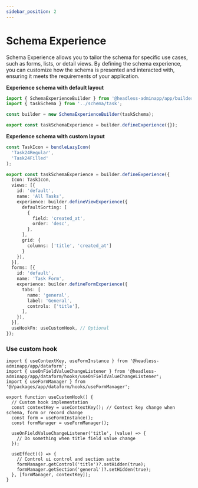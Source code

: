 ```yaml
---
sidebar_position: 2
---
```


# Schema Experience

Schema Experience allows you to tailor the schema for specific use cases, such as forms, lists, or detail views. By defining the schema experience, you can customize how the schema is presented and interacted with, ensuring it meets the requirements of your application.

**Experience schema with default layout**

```ts title="experience/task.ts"
import { SchemaExperienceBuilder } from '@headless-adminapp/app/builders';
import { taskSchema } from '../schema/task';

const builder = new SchemaExperienceBuilder(taskSchema);

export const taskSchemaExperience = builder.defineExperience({});
```

**Experience schema with custom layout**

```ts title="experience/task.ts"
const TaskIcon = bundleLazyIcon(
  'Task24Regular',
  'Task24Filled'
);

export const taskSchemaExperience = builder.defineExperience({
  Icon: TaskIcon,
  views: [{
    id: 'default',
    name: 'All Tasks',
    experience: builder.defineViewExperience({
      defaultSorting: [
        {
          field: 'created_at',
          order: 'desc',
        },
      ],
      grid: {
        columns: ['title', 'created_at']
      }
    }),
  }],
  forms: [{
    id: 'default',
    name: 'Task Form',
    experience: builder.defineFormExperience({
      tabs: [
        name: 'general',
        label: 'General',
        controls: ['title'],
      ],
    }),
  }],
  useHookFn: useCustomHook, // Optional
});
```

### Use custom hook

```tsx title="useCustomHook.ts"
import { useContextKey, useFormInstance } from '@headless-adminapp/app/dataform';
import { useOnFieldValueChangeListener } from '@headless-adminapp/app/dataform/hooks/useOnFieldValueChangeListener';
import { useFormManager } from '@/packages/app/dataform/hooks/useFormManager';

export function useCustomHook() {
  // Custom hook implementation
  const contextKey = useContextKey(); // Context key change when schema, form or record change
  const form = useFormInstance();
  const formManager = useFormManager();

  useOnFieldValueChangeListener('title', (value) => {
    // Do something when title field value change
  });

  useEffect(() => {
    // Control ui control and section satte
    formManager.getControl('title')?.setHidden(true);
    formManager.getSection('general')?.setHidden(true);
  }, [formManager, contextKey]);
}
```
